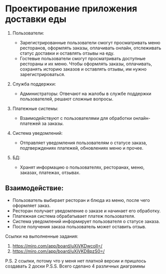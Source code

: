 # Проектирование приложения доставки еды

1. Пользователи:
   * Зарегистрированные пользователи смогут просматривать меню ресторанов, оформлять заказы, оплачивать онлайн, отслеживать статус доставки и оставлять отзывы на еду.
   * Гостевые пользователи смогут просматривать доступные рестораны и их меню. Чтобы оформлять заказы, оплачивать, сохранять историю заказов и оставлять отзывы, им нужно зарегистрироваться.

2. Служба поддержки:
   * Администраторы: Отвечают на жалобы в службе поддержки пользователей, решают сложные вопросы.

3. Платежные системы:
   * Взаимодействуют с пользователями для обработки онлайн-платежей за заказы.

4. Система уведомлений:
   * Отправляет уведомления пользователям о статусе заказа, подтверждениях платежей, обновлениях меню и прочее.

5. БД:
   * Хранят информацию о пользователях, ресторанах, меню, заказах, платежах, отзывах.

## Взаимодействие:
* Пользователь выбирает ресторан и блюда из меню, после чего оформляет заказ.
* Ресторан получает уведомление о заказе и начинает его обработку.
* Платежная система обрабатывает платеж пользователя.
* Система уведомлений информирует пользователя о статусе заказа.
* После получения заказа пользователь может оставить отзыв.

Ссылки на выполненные задания:
1) https://miro.com/app/board/uXjVKDwcoII=/
2) https://miro.com/app/board/uXjVKD8pzS0=/

P.S. 2 ссылки, потому что у меня нет платной версии и пришлось создавать 2 доски
P.S.S. Всего сделано 4 различных диаграммы
